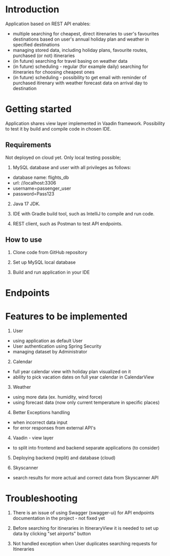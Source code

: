 # Introduction

Application based on REST API enables:
- multiple searching for cheapest, direct itirenaries to user's favourites destinations based on user's annual holiday plan and weather in specified destinations
- managing stored data, including holiday plans, favourite routes, purchased (or not) itineraries
- (in future) searching for travel basing on weather data
- (in future) scheduling - regular (for example daily) searching for itineraries for choosing cheapest ones
- (in future) scheduling - possibility to get email with reminder of purchased itirenary with weather forecast data on arrival day to destination

# Getting started

Application shares view layer implemented in Vaadin framework. Possibility to test it by build and compile code in chosen IDE.

## Requirements

Not deployed on cloud yet. Only local testing possible;

1. MySQL database and user with all privileges as follows:
- database name: flights_db
- url: //localhost:3306
- username=passenger_user
- password=Pass123

2. Java 17 JDK.

3. IDE with Gradle build tool, such as IntelliJ to compile and run code.

4. REST client, such as Postman to test API endpoints.

## How to use

1. Clone code from GitHub repository

2. Set up MySQL local database

3. Build and run application in your IDE

# Endpoints



# Features to be implemented

1. User
- using application as default User
- User authentication using Spring Security
- managing dataset by Administrator

2. Calendar
- full year calendar view with holiday plan visualized on it
- ability to pick vacation dates on full year calendar in CalendarView

3. Weather
- using more data (ex. humidity, wind force)
- using forecast data (now only current temperature in specific places)

4. Better Exceptions handling
- when incorrect data input
- for error responses from external API's

4. Vaadin - view layer
- to split into frontend and backend separate applications (to consider)

5. Deploying backend (replit) and database (cloud)

6. Skyscanner
- search results for more actual and correct data from Skyscanner API

# Troubleshooting

1. There is an issue of using Swagger (swagger-ui) for API endpoints documentation in the project - not fixed yet

2. Before searching for itineraries in ItineraryView it is needed to set up data by clicking "set airports" button

3. Not handled exception when User duplicates searching requests for Itineraries


